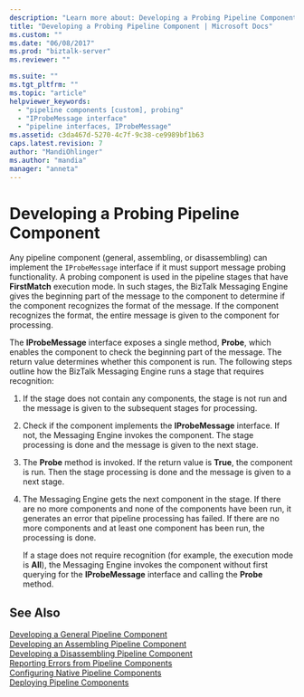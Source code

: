 ```yaml
---
description: "Learn more about: Developing a Probing Pipeline Component"
title: "Developing a Probing Pipeline Component | Microsoft Docs"
ms.custom: ""
ms.date: "06/08/2017"
ms.prod: "biztalk-server"
ms.reviewer: ""

ms.suite: ""
ms.tgt_pltfrm: ""
ms.topic: "article"
helpviewer_keywords: 
  - "pipeline components [custom], probing"
  - "IProbeMessage interface"
  - "pipeline interfaces, IProbeMessage"
ms.assetid: c3da467d-5270-4c7f-9c38-ce9989bf1b63
caps.latest.revision: 7
author: "MandiOhlinger"
ms.author: "mandia"
manager: "anneta"
---
```

# Developing a Probing Pipeline Component
Any pipeline component (general, assembling, or disassembling) can implement the `IProbeMessage` interface if it must support message probing functionality. A probing component is used in the pipeline stages that have **FirstMatch** execution mode. In such stages, the BizTalk Messaging Engine gives the beginning part of the message to the component to determine if the component recognizes the format of the message. If the component recognizes the format, the entire message is given to the component for processing.  
  
 The **IProbeMessage** interface exposes a single method, **Probe**, which enables the component to check the beginning part of the message. The return value determines whether this component is run. The following steps outline how the BizTalk Messaging Engine runs a stage that requires recognition:  
  
1. If the stage does not contain any components, the stage is not run and the message is given to the subsequent stages for processing.  
  
2. Check if the component implements the **IProbeMessage** interface. If not, the Messaging Engine invokes the component. The stage processing is done and the message is given to the next stage.  
  
3. The **Probe** method is invoked. If the return value is **True**, the component is run. Then the stage processing is done and the message is given to a next stage.  
  
4. The Messaging Engine gets the next component in the stage. If there are no more components and none of the components have been run, it generates an error that pipeline processing has failed. If there are no more components and at least one component has been run, the processing is done.  
  
   If a stage does not require recognition (for example, the execution mode is **All**), the Messaging Engine invokes the component without first querying for the **IProbeMessage** interface and calling the **Probe** method.  
  
## See Also  
 [Developing a General Pipeline Component](../core/developing-a-general-pipeline-component.md)   
 [Developing an Assembling Pipeline Component](../core/developing-an-assembling-pipeline-component.md)   
 [Developing a Disassembling Pipeline Component](../core/developing-a-disassembling-pipeline-component.md)   
 [Reporting Errors from Pipeline Components](../core/reporting-errors-from-pipeline-components.md)   
 [Configuring Native Pipeline Components](../core/configuring-native-pipeline-components.md)   
 [Deploying Pipeline Components](../core/deploying-pipeline-components.md)
